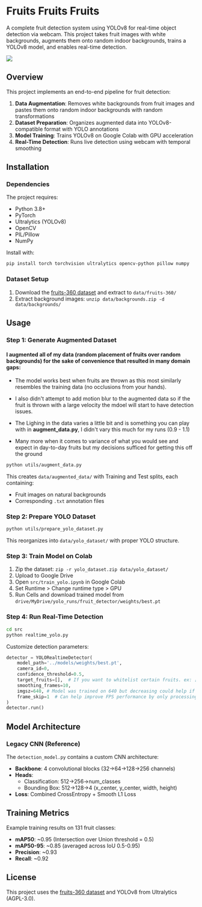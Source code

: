 # Fruits Fruits Fruits

A complete fruit detection system using YOLOv8 for real-time object detection via webcam. This project takes fruit images with white backgrounds, augments them onto random indoor backgrounds, trains a YOLOv8 model, and enables real-time detection.

![](https://github.com/Your_Repository_Name/gif.gif)

## Overview

This project implements an end-to-end pipeline for fruit detection:

1. **Data Augmentation**: Removes white backgrounds from fruit images and pastes them onto random indoor backgrounds with random transformations
2. **Dataset Preparation**: Organizes augmented data into YOLOv8-compatible format with YOLO annotations
3. **Model Training**: Trains YOLOv8 on Google Colab with GPU acceleration
4. **Real-Time Detection**: Runs live detection using webcam with temporal smoothing

## Installation

### Dependencies

The project requires:
- Python 3.8+
- PyTorch
- Ultralytics (YOLOv8)
- OpenCV
- PIL/Pillow
- NumPy

Install with:
```bash
pip install torch torchvision ultralytics opencv-python pillow numpy
```

### Dataset Setup

1. Download the [fruits-360 dataset](https://www.kaggle.com/datasets/moltean/fruits) and extract to `data/fruits-360/`
2. Extract background images: `unzip data/backgrounds.zip -d data/backgrounds/`

## Usage

### Step 1: Generate Augmented Dataset

#### I augmented all of my data (random placement of fruits over random backgrounds) for the sake of convenience that resulted in many domain gaps:
- The model works best when fruits are thrown as this most similarly resembles the training data (no occlusions from your hands).
- I also didn't attempt to add motion blur to the augmented data so if the fruit is thrown with a large velocity the mdoel will start to have detection issues.
- The Lighing in the data varies a little bit and is something you can play with in  **augment_data.py**, I didn't vary this much for my runs (0.9 - 1.1)

- Many more when it comes to variance of what you would see and expect in day-to-day fruits but my decisions sufficed  for getting this off the ground

```bash
python utils/augment_data.py
```

This creates `data/augmented_data/` with Training and Test splits, each containing:
- Fruit images on natural backgrounds
- Corresponding `.txt` annotation files

### Step 2: Prepare YOLO Dataset

```bash
python utils/prepare_yolo_dataset.py
```

This reorganizes into `data/yolo_dataset/` with proper YOLO structure.

### Step 3: Train Model on Colab

1. Zip the dataset: `zip -r yolo_dataset.zip data/yolo_dataset/`
2. Upload to Google Drive
3. Open `src/train_yolo.ipynb` in Google Colab
4. Set Runtime > Change runtime type > GPU
6. Run Cells and download trained model from `drive/MyDrive/yolo_runs/fruit_detector/weights/best.pt`

### Step 4: Run Real-Time Detection

```bash
cd src
python realtime_yolo.py
```

Customize detection parameters:
```python
detector = YOLORealtimeDetector(
    model_path='../models/weights/best.pt',
    camera_id=0,
    confidence_threshold=0.5,
    target_fruits=[],  # If you want to whitelist certain fruits. ex: ['Apple', 'Lemon']
    smoothing_frames=10,
    imgsz=640, # Model was trained on 640 but decreasing could help if you have performance issues. You will loose some accuracy, pretty noticable falloff at 320
    frame_skip=1  # Can help improve FPS performance by only processing every Nth Frame
)
detector.run()
```

## Model Architecture


### Legacy CNN (Reference)
The `detection_model.py` contains a custom CNN architecture:
- **Backbone**: 4 convolutional blocks (32→64→128→256 channels)
- **Heads**:
  - Classification: 512→256→num_classes
  - Bounding Box: 512→128→4 (x_center, y_center, width, height)
- **Loss**: Combined CrossEntropy + Smooth L1 Loss


## Training Metrics

Example training results on 131 fruit classes:
- **mAP50**: ~0.95 (Intersection over Union threshold = 0.5)
- **mAP50-95**: ~0.85 (averaged across IoU 0.5-0.95)
- **Precision**: ~0.93
- **Recall**: ~0.92

## License

This project uses the [fruits-360 dataset](https://www.kaggle.com/datasets/moltean/fruits) and YOLOv8 from Ultralytics (AGPL-3.0).
